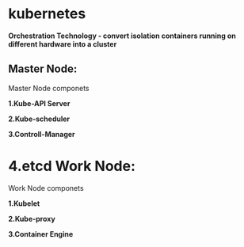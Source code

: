kubernetes
==========

**Orchestration Technology - convert isolation containers running on different hardware into a cluster**

Master Node:
-----------
Master Node componets

**1.Kube-API Server**

**2.Kube-scheduler**

**3.Controll-Manager**

**4.etcd**
Work Node:
==========
Work Node componets

**1.Kubelet**

**2.Kube-proxy**

**3.Container Engine**
